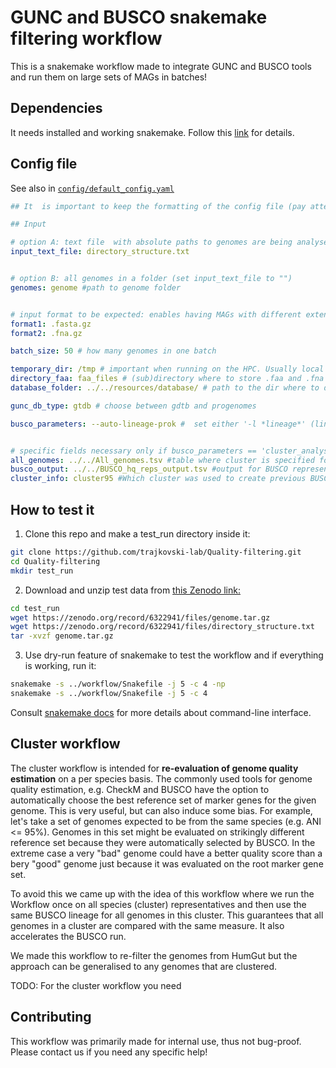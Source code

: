# GUNC and BUSCO snakemake filtering workflow

This is a snakemake workflow made to integrate GUNC and BUSCO tools and run them on large sets of MAGs in batches!


## Dependencies
It needs installed and working snakemake. Follow this [link](https://snakemake.readthedocs.io/en/stable/getting_started/installation.html) for details.

## Config file

See also in [`config/default_config.yaml`](config/default_config.yaml)
```yaml
## It  is important to keep the formatting of the config file (pay attention to two spaces at the beginning of every row!).

## Input

# option A: text file  with absolute paths to genomes are being analysed one per line 
input_text_file: directory_structure.txt


# option B: all genomes in a folder (set input_text_file to "")
genomes: genome #path to genome folder


# input format to be expected: enables having MAGs with different extensions (zipped or unzipped, .fasta/.fna, gff, anything that goes trough any2fasta)
format1: .fasta.gz
format2: .fna.gz

batch_size: 50 # how many genomes in one batch

temporary_dir: /tmp # important when running on the HPC. Usually local scratch storage that has high I/O speeds
directory_faa: faa_files # (sub)directory where to store .faa and .fna output of the Prodigal tool
database_folder: ../../resources/database/ # path to the dir where to download both GUNC and BUSCO databases

gunc_db_type: gtdb # choose between gdtb and progenomes

busco_parameters: --auto-lineage-prok #  set either '-l *lineage*' (lineage = official lineage from BUSCO docs), --auto-lineage-prok or cluster analysis (see below)


# specific fields necessary only if busco_parameters == 'cluster_analysis'
all_genomes: ../../All_genomes.tsv #table where cluster is specified for every genome in genomes/ dir
busco_output: ../../BUSCO_hq_reps_output.tsv #output for BUSCO representative run
cluster_info: cluster95 #Which cluster was used to create previous BUSCO output
```




## How to test it
1) Clone this repo and make a test_run directory inside it:
```bash
git clone https://github.com/trajkovski-lab/Quality-filtering.git
cd Quality-filtering
mkdir test_run
```
2) Download and unzip test data from [this Zenodo link:](https://zenodo.org/record/6322941)
```bash
cd test_run
wget https://zenodo.org/record/6322941/files/genome.tar.gz
wget https://zenodo.org/record/6322941/files/directory_structure.txt
tar -xvzf genome.tar.gz
```
3) Use dry-run feature of snakemake to test the workflow and if everything is working, run it:
```bash
snakemake -s ../workflow/Snakefile -j 5 -c 4 -np
snakemake -s ../workflow/Snakefile -j 5 -c 4
```
Consult [snakemake docs](https://snakemake.readthedocs.io/en/stable/executing/cli.html) for more details about command-line interface.

## Cluster workflow

The cluster workflow is intended for **re-evaluation of genome quality estimation** on a per species basis. The commonly used tools for genome quality estimation, e.g. CheckM and BUSCO have the option to automatically choose the best reference set of marker genes for the given genome. This is very useful, but can also induce some bias. For example, let's take a set of genomes expected to be from the same species (e.g. ANI <= 95%). Genomes in this set might be evaluated on strikingly different reference set because they were automatically selected by BUSCO. In the extreme case a very "bad" genome could have a better quality score than a bery "good" genome just because it was evaluated on the root marker gene set. 

To avoid this we came up with the idea of this workflow where we run the Workflow once on all species (cluster) representatives and then use the same BUSCO lineage for all genomes in this cluster. This guarantees that all genomes in a cluster are compared with the same measure. It also accelerates the BUSCO run.

We made this workflow to re-filter the genomes from HumGut but the approach can be generalised to any genomes that are clustered. 

TODO: For the cluster workflow you need 







## Contributing
This workflow was primarily made for internal use, thus not bug-proof. Please contact us if you need any specific help!

